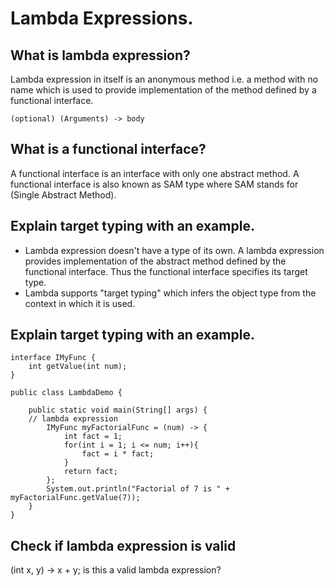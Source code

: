 # Lambda Expressions.

## What is lambda expression?
Lambda expression in itself is an anonymous method i.e. a method with no name which is used to provide implementation of the method defined by a functional interface.

```
(optional) (Arguments) -> body
```

## What is a functional interface?

A functional interface is an interface with only one abstract method. A functional interface is also known as SAM type where SAM stands for (Single Abstract Method).

## Explain target typing with an example.

* Lambda expression doesn't have a type of its own. A lambda expression provides implementation of the abstract method defined by the functional interface. Thus the functional interface specifies its target type.
* Lambda supports "target typing" which infers the object type from the context in which it is used.

## Explain target typing with an example.

```
interface IMyFunc {
    int getValue(int num);
}

public class LambdaDemo {

    public static void main(String[] args) {
    // lambda expression
        IMyFunc myFactorialFunc = (num) -> {
            int fact = 1;
            for(int i = 1; i <= num; i++){
                fact = i * fact;
            }
            return fact;
        };
        System.out.println("Factorial of 7 is " + myFactorialFunc.getValue(7));
    }
}

```

## Check if lambda expression is valid
(int x, y) -> x + y; is this a valid lambda expression?








